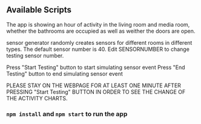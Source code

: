 ## Available Scripts

The app is showing an hour of activity in the living room and media room, whether the bathrooms are occupied as well as weither the doors are open.

sensor generator randomly creates sensors for different rooms in different types.
The default sensor number is 40. Edit SENSORNUMBER to change testing sensor number.

Press "Start Testing" button to start simulating sensor event
Press "End Testing" button to end simulating sensor event

PLEASE STAY ON THE WEBPAGE FOR AT LEAST ONE MINUTE AFTER PRESSING "Start Testing" BUTTON IN ORDER TO SEE THE CHANGE OF THE ACTIVITY CHARTS.

### `npm install` and `npm start` to run the app
